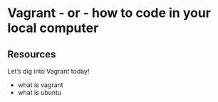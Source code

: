 # Vagrant - or - how to code in your local computer
## Resources
Let’s dig into Vagrant today!
* what is vagrant
* what is ubuntu
